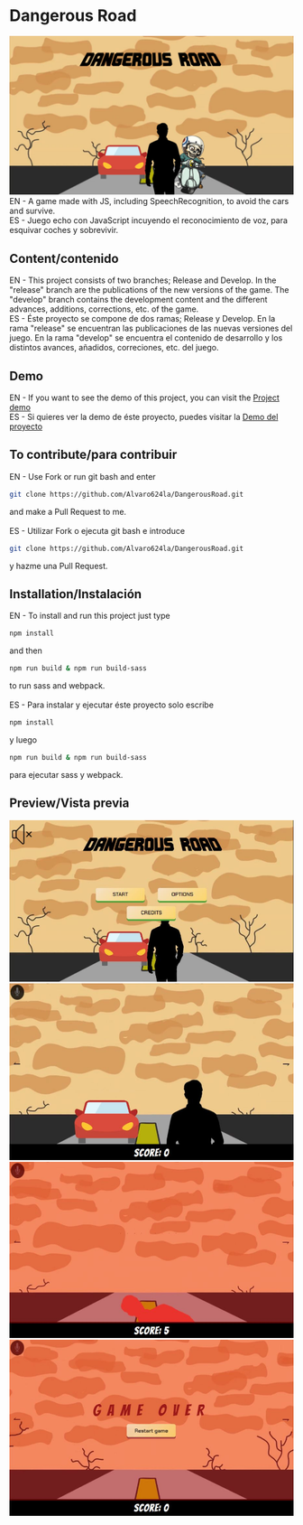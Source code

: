 # Dangerous Road
![](/preview-0.jpg)
EN - A game made with JS, including SpeechRecognition, to avoid the cars and survive.
<br />
ES - Juego echo con JavaScript incuyendo el reconocimiento de voz, para esquivar coches y sobrevivir.

## Content/contenido
EN - This project consists of two branches; Release and Develop. In the "release" branch are the publications of the new versions of the game. The "develop" branch contains the development content and the different advances, additions, corrections, etc. of the game.
<br />
ES - Éste proyecto se compone de dos ramas; Release y Develop. En la rama "release" se encuentran las publicaciones de las nuevas versiones del juego. En la rama "develop" se encuentra el contenido de desarrollo y los distintos avances, añadidos, correciones, etc. del juego.

## Demo
EN - If you want to see the demo of this project, you can visit the [Project demo](https://alvaro624la.github.io/DangerousRoad/)
<br />
ES - Si quieres ver la demo de éste proyecto, puedes visitar la [Demo del proyecto](https://alvaro624la.github.io/DangerousRoad/)

## To contribute/para contribuir
EN - Use Fork or run git bash and enter
```bash
git clone https://github.com/Alvaro624la/DangerousRoad.git
```
and make a Pull Request to me.
<br />
<br />
ES - Utilizar Fork o ejecuta git bash e introduce
```bash
git clone https://github.com/Alvaro624la/DangerousRoad.git
```
y hazme una Pull Request.

## Installation/Instalación
EN - To install and run this project just type
```bash
npm install
```
and then
```bash
npm run build & npm run build-sass
```
to run sass and webpack.
<br />
<br />
ES - Para instalar y ejecutar éste proyecto solo escribe
```bash
npm install
```
y luego
```bash
npm run build & npm run build-sass
```
para ejecutar sass y webpack.

## Preview/Vista previa
![](/preview-1.JPG)
![](/preview-2.JPG)
![](/preview-3.JPG)
![](/preview-4.JPG)

<!-- ### Notes -->